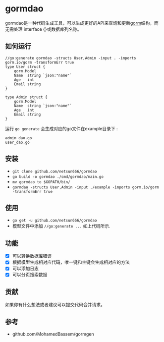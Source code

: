 # gormdao

gormdao是一种代码生成工具，可以生成更好的API来查询和更新[gorm](https://gorm.io)结构，而无需处理 interface {}或数据库列名称。

## 如何运行

```
//go:generate gormdao -structs User,Admin -input . -imports gorm.io/gorm -transformErr true
type User struct {
	gorm.Model
	Name  string `json:"name"`
	Age   int
	Email string
}

type Admin struct {
	gorm.Model
	Name  string `json:"name"`
	Age   int
	Email string
}
```

运行 `go generate` 会生成对应的go文件在example目录下 :
```
admin_dao.go
user_dao.go
```

## 安装
 - `git clone github.com/netsun666/gormdao`
 - `go build -o gormdao ./cmd/gormdao/main.go`
 - `mv gormdao to $GOPATH/bin/`
 - `gormdao -structs User,Admin -input ./example -imports gorm.io/gorm -transformErr true`


## 使用
 - `go get -u github.com/netsun666/gormdao`
 - 模型文件中添加 `//go:generate ...` 如上代码所示.


## 功能
- [X] 可以转换数据库错误
- [X] 根据模型生成相对应代码，唯一键和主键会生成相对应的方法
- [X] 可以添加日志
- [X] 可以分页搜索数据

## 贡献
如果你有什么想法或者建议可以提交代码合并请求。

## 参考
- github.com/MohamedBassem/gormgen

